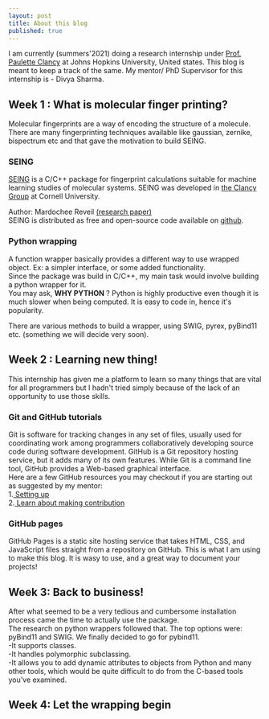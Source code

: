```yaml
---
layout: post
title: About this blog
published: true
---
```

I am currently (summers'2021) doing a research internship under <a href="https://clancygroup.wse.jhu.edu/">Prof. Paulette Clancy</a> at Johns Hopkins University, United states. This blog is meant to keep a track of the same. My mentor/ PhD Supervisor for this internship is - Divya Sharma.

## Week 1 : What is molecular finger printing?
Molecular fingerprints are a way of encoding the structure of a molecule. There are many fingerprinting techniques available like gaussian, zernike, bispectrum etc and that gave the motivation to build SEING. 
### SEING
<a href="https://seing.readthedocs.io"> SEING</a> is a C/C++ package for fingerprint calculations suitable for machine learning studies of molecular systems. SEING was developed in <a href="http://clancygroup.cbe.cornell.edu/" >the Clancy Group</a> at Cornell University.

Author: Mardochee Reveil <a href="https://pubs.rsc.org/en/content/articlelanding/2018/me/c8me00003d#!divAbstract">(research paper)</a> <br>
SEING is distributed as free and open-source code available on <a href="https://github.com/mreveil/seing">github</a>. 

### Python wrapping
A function wrapper basically provides a different way to use wrapped object. Ex: a simpler interface, or some added functionality.<br>
Since the package was build in C/C++, my main task would involve building a python wrapper for it.<br>
You may ask, **WHY PYTHON** ? Python is highly productive even though it is much slower when being computed. It is easy to code in, hence it's popularity.

There are various methods to build a wrapper, using SWIG, pyrex, pyBind11 etc. (something we will decide very soon).


## Week 2 : Learning new thing!
This internship has given me a platform to learn so many things that are vital for all programmers but I hadn't tried simply because of the lack of an opportunity to use those skills.
### Git and GitHub tutorials
Git is software for tracking changes in any set of files, usually used for coordinating work among programmers collaboratively developing source code during software development. GitHub is a Git repository hosting service, but it adds many of its own features. While Git is a command line tool, GitHub provides a Web-based graphical interface. <br>
Here are a few GitHub resources you may checkout if you are starting out as suggested by my mentor: <br>
1.<a href="https://docs.github.com/en/get-started/quickstart/set-up-git"> Setting up</a> <br>
2.<a href="https://github.com/firstcontributions/first-contributions:"> Learn about making contribution</a>
### GitHub pages
GitHub Pages is a static site hosting service that takes HTML, CSS, and JavaScript files straight from a repository on GitHub. This is what I am using to make this blog. It is wasy to use, and a great way to document your projects!
## Week 3: Back to business!
After what seemed to be a very tedious and cumbersome installation process came the time to actually use the package.<br> 
The research on python wrappers followed that. The top options were: pyBind11 and SWIG.
We finally decided to go for pybind11.  
-It supports classes.<br> 
-It handles polymorphic subclassing.<br> 
-It allows you to add dynamic attributes to objects from Python and many other tools, which would be quite difficult to do from the C-based tools you’ve examined.<br>
## Week 4: Let the wrapping begin
